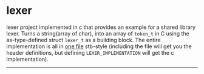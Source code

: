 # lexer

lexer project implemented in c that provides an example for a shared library lexer.
Turns a string(array of char), into an array of `token_t` in C using the as-type-defined struct `lexer_t` as a building block.
The entire implementation is all in [one file](lexer/lexer.h) stb-style (including the file will get you the 
header definitions, but defining `LEXER_IMPLEMENTATION` will get the c implementation).

---
